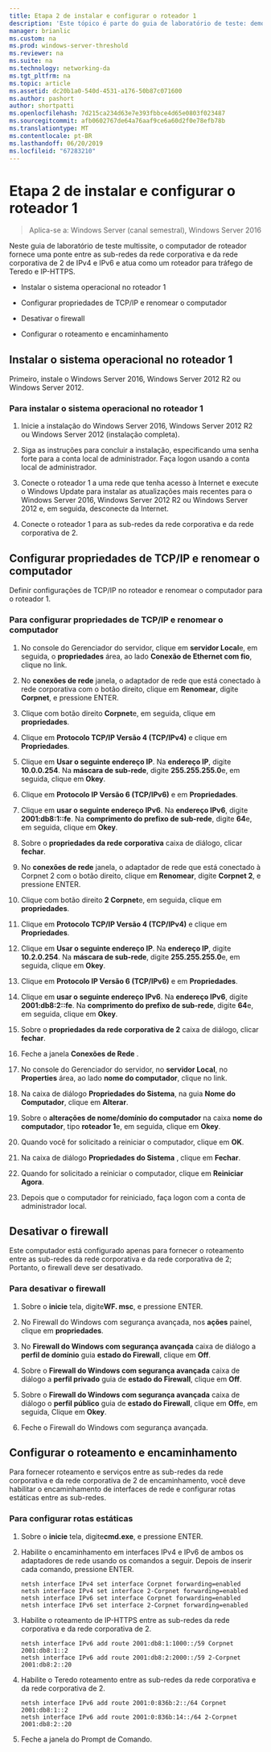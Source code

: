 ```yaml
---
title: Etapa 2 de instalar e configurar o roteador 1
description: 'Este tópico é parte do guia de laboratório de teste: demonstrar uma implantação de multissite de DirectAccess para Windows Server 2016'
manager: brianlic
ms.custom: na
ms.prod: windows-server-threshold
ms.reviewer: na
ms.suite: na
ms.technology: networking-da
ms.tgt_pltfrm: na
ms.topic: article
ms.assetid: dc20b1a0-540d-4531-a176-50b87c071600
ms.author: pashort
author: shortpatti
ms.openlocfilehash: 7d215ca234d63e7e393fbbce4d65e0803f023487
ms.sourcegitcommit: afb0602767de64a76aaf9ce6a60d2f0e78efb78b
ms.translationtype: MT
ms.contentlocale: pt-BR
ms.lasthandoff: 06/20/2019
ms.locfileid: "67283210"
---
```

# <a name="step-2-install-and-configure-router1"></a>Etapa 2 de instalar e configurar o roteador 1

>Aplica-se a: Windows Server (canal semestral), Windows Server 2016

Neste guia de laboratório de teste multissite, o computador de roteador fornece uma ponte entre as sub-redes da rede corporativa e da rede corporativa de 2 de IPv4 e IPv6 e atua como um roteador para tráfego de Teredo e IP-HTTPS.  
  
- Instalar o sistema operacional no roteador 1 
  
- Configurar propriedades de TCP/IP e renomear o computador  
  
- Desativar o firewall
  
- Configurar o roteamento e encaminhamento
  
## <a name="install-the-operating-system-on-router1"></a>Instalar o sistema operacional no roteador 1  
Primeiro, instale o Windows Server 2016, Windows Server 2012 R2 ou Windows Server 2012.  
  
### <a name="to-install-the-operating-system-on-router1"></a>Para instalar o sistema operacional no roteador 1  
  
1.  Inicie a instalação do Windows Server 2016, Windows Server 2012 R2 ou Windows Server 2012 (instalação completa).  
  
2.  Siga as instruções para concluir a instalação, especificando uma senha forte para a conta local de administrador. Faça logon usando a conta local de administrador.  
  
3.  Conecte o roteador 1 a uma rede que tenha acesso à Internet e execute o Windows Update para instalar as atualizações mais recentes para o Windows Server 2016, Windows Server 2012 R2 ou Windows Server 2012 e, em seguida, desconecte da Internet.  
  
4.  Conecte o roteador 1 para as sub-redes da rede corporativa e da rede corporativa de 2.  
  
## <a name="configure-tcpip-properties-and-rename-the-computer"></a>Configurar propriedades de TCP/IP e renomear o computador  
Definir configurações de TCP/IP no roteador e renomear o computador para o roteador 1.  
  
### <a name="to-configure-tcpip-properties-and-rename-the-computer"></a>Para configurar propriedades de TCP/IP e renomear o computador  
  
1.  No console do Gerenciador do servidor, clique em **servidor Local**e, em seguida, o **propriedades** área, ao lado **Conexão de Ethernet com fio**, clique no link.  
  
2.  No **conexões de rede** janela, o adaptador de rede que está conectado à rede corporativa com o botão direito, clique em **Renomear**, digite **Corpnet**, e pressione ENTER.  
  
3.  Clique com botão direito **Corpnet**e, em seguida, clique em **propriedades**.  
  
4.  Clique em **Protocolo TCP/IP Versão 4 (TCP/IPv4)** e clique em **Propriedades**.  
  
5.  Clique em **Usar o seguinte endereço IP**. Na **endereço IP**, digite **10.0.0.254**. Na **máscara de sub-rede**, digite **255.255.255.0**e, em seguida, clique em **Okey**.  
  
6.  Clique em **Protocolo IP Versão 6 (TCP/IPv6)** e em **Propriedades**.  
  
7.  Clique em **usar o seguinte endereço IPv6**. Na **endereço IPv6**, digite **2001:db8:1::fe**. Na **comprimento do prefixo de sub-rede**, digite **64**e, em seguida, clique em **Okey**.  
  
8.  Sobre o **propriedades da rede corporativa** caixa de diálogo, clicar **fechar**.  
  
9. No **conexões de rede** janela, o adaptador de rede que está conectado à Corpnet 2 com o botão direito, clique em **Renomear**, digite **Corpnet 2**, e pressione ENTER.  
  
10. Clique com botão direito **2 Corpnet**e, em seguida, clique em **propriedades**.  
  
11. Clique em **Protocolo TCP/IP Versão 4 (TCP/IPv4)** e clique em **Propriedades**.  
  
12. Clique em **Usar o seguinte endereço IP**. Na **endereço IP**, digite **10.2.0.254**. Na **máscara de sub-rede**, digite **255.255.255.0**e, em seguida, clique em **Okey**.  
  
13. Clique em **Protocolo IP Versão 6 (TCP/IPv6)** e em **Propriedades**.  
  
14. Clique em **usar o seguinte endereço IPv6**. Na **endereço IPv6**, digite **2001:db8:2::fe**. Na **comprimento do prefixo de sub-rede**, digite **64**e, em seguida, clique em **Okey**.  
  
15. Sobre o **propriedades da rede corporativa de 2** caixa de diálogo, clicar **fechar**.  
  
16. Feche a janela **Conexões de Rede** .  
  
17. No console do Gerenciador do servidor, no **servidor Local**, no **Properties** área, ao lado **nome do computador**, clique no link.  
  
18. Na caixa de diálogo **Propriedades do Sistema**, na guia **Nome do Computador**, clique em **Alterar**.  
  
19. Sobre o **alterações de nome/domínio do computador** na caixa **nome do computador**, tipo **roteador 1**e, em seguida, clique em **Okey**.  
  
20. Quando você for solicitado a reiniciar o computador, clique em **OK**.  
  
21. Na caixa de diálogo **Propriedades do Sistema** , clique em **Fechar**.  
  
22. Quando for solicitado a reiniciar o computador, clique em **Reiniciar Agora**.  
  
23. Depois que o computador for reiniciado, faça logon com a conta de administrador local.  
  
## <a name="turn-off-the-firewall"></a>Desativar o firewall  
Este computador está configurado apenas para fornecer o roteamento entre as sub-redes da rede corporativa e da rede corporativa de 2; Portanto, o firewall deve ser desativado.  
  
### <a name="to-turn-off-the-firewall"></a>Para desativar o firewall  
  
1.  Sobre o **inicie** tela, digite**WF. msc**, e pressione ENTER.  
  
2.  No Firewall do Windows com segurança avançada, nos **ações** painel, clique em **propriedades**.  
  
3.  No **Firewall do Windows com segurança avançada** caixa de diálogo a **perfil de domínio** guia **estado do Firewall**, clique em **Off**.  
  
4.  Sobre o **Firewall do Windows com segurança avançada** caixa de diálogo a **perfil privado** guia de **estado do Firewall**, clique em **Off**.  
  
5.  Sobre o **Firewall do Windows com segurança avançada** caixa de diálogo o **perfil público** guia de **estado do Firewall**, clique em **Off**e, em seguida, Clique em **Okey**.  
  
6.  Feche o Firewall do Windows com segurança avançada.  
  
## <a name="configure-routing-and-forwarding"></a>Configurar o roteamento e encaminhamento  
Para fornecer roteamento e serviços entre as sub-redes da rede corporativa e da rede corporativa de 2 de encaminhamento, você deve habilitar o encaminhamento de interfaces de rede e configurar rotas estáticas entre as sub-redes.  
  
### <a name="to-configure-static-routes"></a>Para configurar rotas estáticas  
  
1.  Sobre o **inicie** tela, digite**cmd.exe**, e pressione ENTER.  
  
2.  Habilite o encaminhamento em interfaces IPv4 e IPv6 de ambos os adaptadores de rede usando os comandos a seguir. Depois de inserir cada comando, pressione ENTER.  
  
    ```  
    netsh interface IPv4 set interface Corpnet forwarding=enabled  
    netsh interface IPv4 set interface 2-Corpnet forwarding=enabled  
    netsh interface IPv6 set interface Corpnet forwarding=enabled  
    netsh interface IPv6 set interface 2-Corpnet forwarding=enabled  
    ```  
  
3.  Habilite o roteamento de IP-HTTPS entre as sub-redes da rede corporativa e da rede corporativa de 2.  
  
    ```  
    netsh interface IPv6 add route 2001:db8:1:1000::/59 Corpnet 2001:db8:1::2  
    netsh interface IPv6 add route 2001:db8:2:2000::/59 2-Corpnet 2001:db8:2::20  
    ```  
  
4.  Habilite o Teredo roteamento entre as sub-redes da rede corporativa e da rede corporativa de 2.  
  
    ```  
    netsh interface IPv6 add route 2001:0:836b:2::/64 Corpnet 2001:db8:1::2  
    netsh interface IPv6 add route 2001:0:836b:14::/64 2-Corpnet 2001:db8:2::20  
    ```  
  
5.  Feche a janela do Prompt de Comando.
